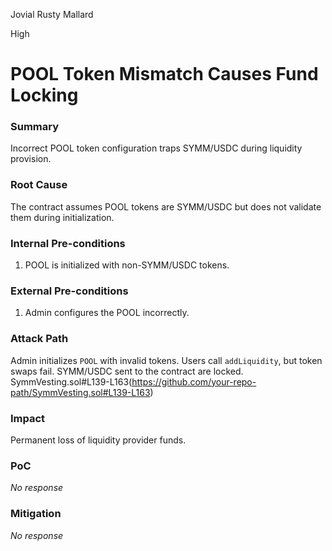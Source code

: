 Jovial Rusty Mallard

High

# POOL Token Mismatch Causes Fund Locking

### Summary

Incorrect POOL token configuration traps SYMM/USDC during liquidity provision.

### Root Cause

The contract assumes POOL tokens are SYMM/USDC but does not validate them during initialization.

### Internal Pre-conditions

1. POOL is initialized with non-SYMM/USDC tokens.

### External Pre-conditions

1. Admin configures the POOL incorrectly.

### Attack Path

Admin initializes `POOL` with invalid tokens.
Users call `addLiquidity`, but token swaps fail.
SYMM/USDC sent to the contract are locked.
SymmVesting.sol#L139-L163(https://github.com/your-repo-path/SymmVesting.sol#L139-L163)

### Impact

Permanent loss of liquidity provider funds.

### PoC

_No response_

### Mitigation

_No response_